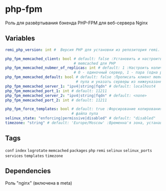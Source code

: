 # php-fpm
Роль для развёртывания бэкенда PHP-FPM для веб-сервера Nginx
## Variables
```yaml
remi_php_version: int #  Версия PHP для установки из репозитория remi. Например, 56, 71 и т.д.

php_fpm_memcached_client: bool # default: false :Установить и настроить библиотеку клиента
                               # memcached для PHP
php_fpm_memcached_nubmer_of_replicas: int # default: 1 :Настроить количество серверов memcached;
                               # 0 - одиночный сервер, 1 - пара (одна реплика)
php_fpm_memcached_default: bool # default: false :Прописать клиент memcached как хэндлер в шаблон
                                # пула и указать серверы из нижеуказанных переменных
php_fpm_memcached_server_1: "ipv4|string|fqdn" # default: localhost4
php_fpm_memcached_port_1: int # default: 11211
php_fpm_memcached_server_2: "ipv4|string|fqdn" # default: <none>
php_fpm_memcached_port_2: int # default: 11211

php_fpm_force_templates: bool # default: true :Форсирование копирования шаблона конфигурационного
                              # файла пула
selinux_state: "enforcing|permissive|disabled" # default: "disabled"
timezone: "string" # default: 'Europe/Moscow' :Временна'я зона, устанавливаемая в php.ini
```
## Tags
`conf` `index` `logrotate` `memcached` `packages` `php` `remi` `selinux` `selinux_ports` `services` `templates` `timezone`
## Dependencies
Роль "nginx" (включена в meta)


